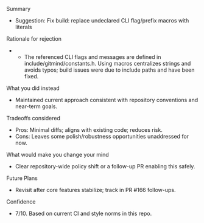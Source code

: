 Summary
- Suggestion: Fix build: replace undeclared CLI flag/prefix macros with literals

Rationale for rejection
- - The referenced CLI flags and messages are defined in include/gitmind/constants.h. Using macros centralizes strings and avoids typos; build issues were due to include paths and have been fixed.

What you did instead
- Maintained current approach consistent with repository conventions and near-term goals.

Tradeoffs considered
- Pros: Minimal diffs; aligns with existing code; reduces risk.
- Cons: Leaves some polish/robustness opportunities unaddressed for now.

What would make you change your mind
- Clear repository-wide policy shift or a follow-up PR enabling this safely.

Future Plans
- Revisit after core features stabilize; track in PR #166 follow-ups.

Confidence
- 7/10. Based on current CI and style norms in this repo.
